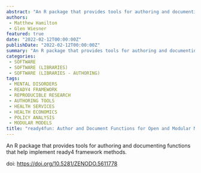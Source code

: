 ```yaml
---
abstract: "An R package that provides tools for authoring and documenting functions that help implement ready4 framework methods."
authors:
 - Matthew Hamilton
 - Glen Wiesner
featured: true
date: "2022-02-12T00:00:00Z"
publishDate: "2022-02-12T00:00:00Z"
summary: "An R package that provides tools for authoring and documenting functions that help implement ready4 framework methods..."
categories:
 - SOFTWARE
 - SOFTWARE (LIBRARIES)
 - SOFTWARE (LIBRARIES - AUTHORING)
tags:
 - MENTAL DISORDERS
 - READY4 FRAMEWORK
 - REPRODUCIBLE RESEARCH
 - AUTHORING TOOLS
 - HEALTH SERVICES
 - HEALTH ECONOMICS
 - POLICY ANALYSIS
 - MODULAR MODELS
title: "ready4fun: Author and Document Functions for Open and Modular Mental Health Systems Models"
---
```


An R package that provides tools for authoring and documenting functions that help implement ready4 framework methods.

doi: https://doi.org/10.5281/ZENODO.5611778

